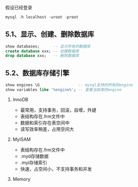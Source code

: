 <!-- # 第 5 章 操作数据库 -->

假设已经登录

```sql
mysql -h localhost -uroot -proot
```

## 5.1、显示、创建、删除数据库

```sql
show databases;      -- 显示所有的数据库
create database xxx; -- 创建数据库
drop database xxx;   -- 删除数据库
```

## 5.2、数据库存储引擎

```sql
show engines \G                 -- mysql支持的所有的engine
show variables like '%engine%'; -- 查看当前库的engine
```

1. InnoDB

    - 最常用，支持事务，回滚，自增，外键
    - 表结构存在.frm文件中
    - 数据和索引存在表空间中
    - 读写效率稍差，占用空间大

2. MyISAM

    - 表结构存在.frm文件中
    - .myd存储数据
    - .myi存储索引
    - 快速，占空间小，不支持事务和并发
  
3. Memory
